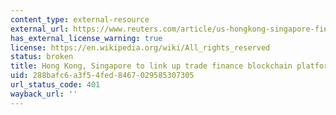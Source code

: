 ```yaml
---
content_type: external-resource
external_url: https://www.reuters.com/article/us-hongkong-singapore-fintech/hong-kong-singapore-to-link-up-trade-finance-blockchain-platforms-idUSKBN1CU0JY
has_external_license_warning: true
license: https://en.wikipedia.org/wiki/All_rights_reserved
status: broken
title: Hong Kong, Singapore to link up trade finance blockchain platforms
uid: 288bafc6-a3f5-4fed-8467-029585307305
url_status_code: 401
wayback_url: ''
---
```

